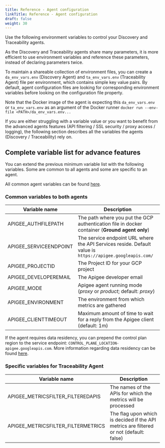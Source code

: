 ```yaml
---
title: Reference - Agent configuration
linkTitle: Reference - Agent configuration
draft: false
weight: 30
---
```

Use the following environment variables to control your Discovery and Traceability agents.

As the Discovery and Traceability agents share many parameters, it is more efficient to use environment variables and reference these parameters, instead of declaring parameters twice.

To maintain a shareable collection of environment files, you can create a `da_env_vars.env` (Discovery Agent) and `ta_env_vars.env` (Traceability Agent) file per environment, which contains simple key value pairs.  By default, agent configuration files are looking for corresponding environment variables before looking on the configuration file property.

Note that the Docker image of the agent is expecting this `da_env_vars.env` or `ta_env_vars.env` as an argument of the Docker runner `docker run --env-file <PATH>/da_env_vars.env...`

If you are either struggling with a variable value or you want to benefit from the advanced agents features (API filtering / SSL security / proxy access / logging), the following section describes all the variables the agents (Discovery / Traceability) rely on.

## Complete variable list for advance features

You can extend the previous minimum variable list with the following variables. Some are common to all agents and some are specific to an agent.

All common agent variables can be found [here](/docs/connect_manage_environ/connected_agent_common_reference/agent-variables#agent-variables).

### Common variables to both agents

| Variable name          | Description                                                                                               |
|------------------------|-----------------------------------------------------------------------------------------------------------|
| APIGEE_AUTHFILEPATH    | The path where you put the GCP authentication file in docker container (**Ground agent only**)            |
| APIGEE_SERVICEENDPOINT | The service endpoint URL where the API Services reside. Default value is `https://apigee.googleapis.com/` |
| APIGEE_PROJECTID       | The Project ID for your GCP project                                                                       |
| APIGEE_DEVELOPEREMAIL  | The Apigee developer email                                                                                |
| APIGEE_MODE            | Apigee agent running mode (*proxy* or *product*; default: *proxy*)                                        |
| APIGEE_ENVIRONMENT     | The environment from which metrics are gathered                                                           |
| APIGEE_CLIENTTIMEOUT   | Maximum amount of time to wait for a reply from the Apigee client (default: 1m)                           |

If the agent requires data residency, you can prepend the control plan region to the service endpoint: `CONTROL_PLANE_LOCATION-apigee.googleapis.com`. More information regarding data residency can be found [here](https://cloud.google.com/apigee/docs/api-platform/get-started/drz-concepts#data-residency-service-endpoint).

### Specific variables for Traceability Agent

| Variable name                      | Description                                                                            |
|------------------------------------|----------------------------------------------------------------------------------------|
| APIGEE_METRICSFILTER_FILTEREDAPIS  | The names of the APIs for which the metrics will be processed                          |
| APIGEE_METRICSFILTER_FILTERMETRICS | The flag upon which is decided if the API metrics are filtered or not (default: false) |